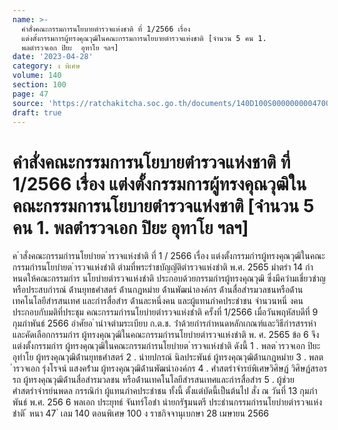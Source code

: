 ```yaml
---
name: >-
  คำสั่งคณะกรรมการนโยบายตำรวจแห่งชาติ ที่ 1/2566 เรื่อง
  แต่งตั้งกรรมการผู้ทรงคุณวุฒิในคณะกรรมการนโยบายตำรวจแห่งชาติ [จำนวน 5 คน 1.
  พลตำรวจเอก ปิยะ  อุทาโย ฯลฯ]
date: '2023-04-28'
category: ง พิเศษ
volume: 140
section: 100
page: 47
source: 'https://ratchakitcha.soc.go.th/documents/140D100S0000000004700.pdf'
draft: true
---
```


# คำสั่งคณะกรรมการนโยบายตำรวจแห่งชาติ ที่ 1/2566 เรื่อง แต่งตั้งกรรมการผู้ทรงคุณวุฒิในคณะกรรมการนโยบายตำรวจแห่งชาติ [จำนวน 5 คน 1. พลตำรวจเอก ปิยะ  อุทาโย ฯลฯ]

ค ําสั่งคณะกรรมกํารนโยบํายต ํารวจแห่งชําติ ที่ 1 / 2566 เรื่อง แต่งตั้งกรรมกํารผู้ทรงคุณวุฒิในคณะกรรมกํารนโยบํายต ํารวจแห่งชําติ ตํามที่พระรําชบัญญัติตํารวจแห่งชําติ พ.ศ. 2565 มําตรํา 14 กําหนดให้คณะกรรมกําร นโยบํายตํารวจแห่งชําติ ประกอบด้วยกรรมกํารผู้ทรงคุณวุฒิ ซึ่งมีควํามเชี่ยวชําญหรือประสบกํารณ์ ด้ํานยุทธศําสตร์ ด้ํานกฎหมําย ด้ํานพัฒนําองค์กร ด้ํานสื่อสํารมวลชนหรือด้ํานเทคโนโลยีสํารสนเทศ และกํารสื่อสําร ด้ํานละหนึ่งคน และผู้แทนภําคประชําชน จํานวนหนึ่ งคน ประกอบกับมติที่ประชุม คณะกรรมกํารนโยบํายตํารวจแห่งชําติ ครั้งที่ 1/2566 เมื่อวันพฤหัสบดีที่ 9 กุมภําพันธ์ 2566 อําศัยอ ํานําจตํามระเบียบ ก.ต.ช. ว่ําด้วยกํารกําหนดหลักเกณฑ์และวิธีกํารสรรหําและคัดเลือกกรรมกําร ผู้ทรงคุณวุฒิในคณะกรรมกํารนโยบํายตํารวจแห่งชําติ พ. ศ. 2565 ข้อ 6 จึงแต่งตั้งกรรมกําร ผู้ทรงคุณวุฒิในคณะกรรมกํารนโยบํายต ํารวจแห่งชําติ ดังนี้ 1 . พลต ํารวจเอก ปิยะ อุทําโย ผู้ทรงคุณวุฒิด้ํานยุทธศําสตร์ 2 . นํายปกรณ์ นิลประพันธ์ ผู้ทรงคุณวุฒิด้ํานกฎหมําย 3 . พลต ํารวจเอก รุ่งโรจน์ แสงคร้ําม ผู้ทรงคุณวุฒิด้ํานพัฒนําองค์กร 4 . ศําสตรําจํารย์พิเศษวิศิษฏ์ วิศิษฏ์สรอรรถ ผู้ทรงคุณวุฒิด้ํานสื่อสํารมวลชน หรือด้ํานเทคโนโลยีสํารสนเทศและกํารสื่อสําร 5 . ผู้ช่วยศําสตรําจํารย์นพดล กรรณิกํา ผู้แทนภําคประชําชน ทั้งนี้ ตั้งแต่บัดนี้เป็นต้นไป สั่ง ณ วันที่ 13 กุมภําพันธ์ พ.ศ. 256 6 พลเอก ประยุทธ์ จันทร์โอชํา นํายกรัฐมนตรี ประธํานกรรมกํารนโยบํายตํารวจแห่งชําติ ้ หนา 47 ่ เลม 140 ตอนพิเศษ 100 ง ราชกิจจานุเบกษา 28 เมษายน 2566
